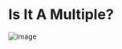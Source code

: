 <h1>Is It A Multiple?</h1>

![image](https://github.com/user-attachments/assets/0dd881d7-f4d5-46a1-b44b-470cbc8d4509)
